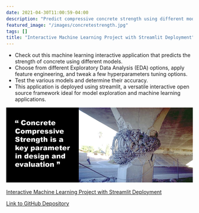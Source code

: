 ```yaml
---
date: 2021-04-30T11:00:59-04:00
description: "Predict compressive concrete strength using different models and determine their accuracy"
featured_image: "/images/concretestrength.jpg"
tags: []
title: "Interactive Machine Learning Project with Streamlit Deployment"
---
```


* Check out this machine learning interactive application that predicts the strength of concrete using different models.
* Choose from different Exploratory Data Analysis (EDA) options, apply feature engineering, and tweak a few hyperparameters tuning options.
* Test the various models and determine their accuracy.
* This application is deployed using streamlit, a versatile interactive open source framework ideal for model exploration and machine learning applications.    
 

[![](/images/concretestrength.jpg)](https://share.streamlit.io/eamoned/streamlit-cement/main/cement_analysis.py)

[Interactive Machine Learning Project with Streamlit Deployment](https://share.streamlit.io/eamoned/streamlit-cement/main/cement_analysis.py/)

[Link to GitHub Depository](https://github.com/Eamoned/streamlit-cement)